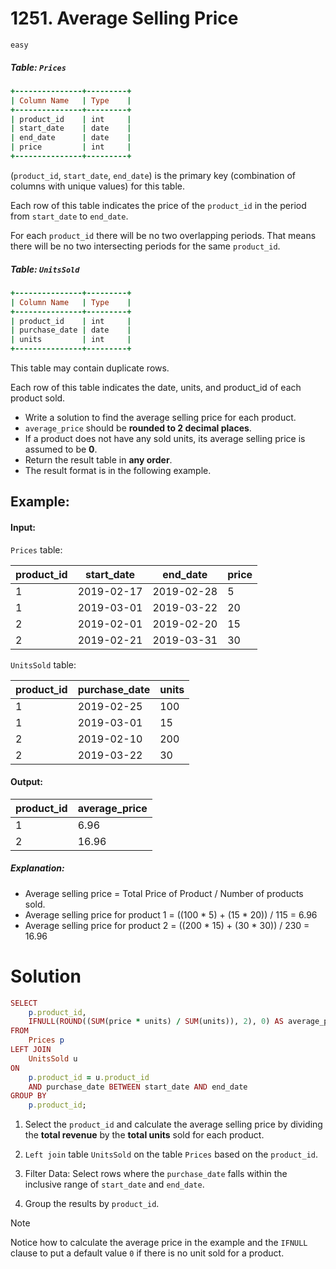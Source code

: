 # 1251. Average Selling Price
`easy`

##### Table: `Prices`
```ruby
+---------------+---------+
| Column Name   | Type    |
+---------------+---------+
| product_id    | int     |
| start_date    | date    |
| end_date      | date    |
| price         | int     |
+---------------+---------+
```
(`product_id`, `start_date`, `end_date`) is the primary key (combination of columns with unique values) for this table.

Each row of this table indicates the price of the `product_id` in the period from `start_date` to `end_date`.

For each `product_id` there will be no two overlapping periods. That means there will be no two intersecting periods for the same `product_id`.
 

##### Table: `UnitsSold`
```ruby
+---------------+---------+
| Column Name   | Type    |
+---------------+---------+
| product_id    | int     |
| purchase_date | date    |
| units         | int     |
+---------------+---------+
```

This table may contain duplicate rows.

Each row of this table indicates the date, units, and product_id of each product sold. 
 


* Write a solution to find the average selling price for each product.
* `average_price` should be __rounded to 2 decimal places__.
* If a product does not have any sold units, its average selling price is assumed to be __0__.
* Return the result table in __any order__.
* The result format is in the following example.

 

## Example:

#### Input: 
`Prices` table:

| product_id | start_date | end_date   | price |
| ---------- | ---------- | ---------- | ----- |
| 1          | 2019-02-17 | 2019-02-28 | 5     |
| 1          | 2019-03-01 | 2019-03-22 | 20    |
| 2          | 2019-02-01 | 2019-02-20 | 15    |
| 2          | 2019-02-21 | 2019-03-31 | 30    |

`UnitsSold` table:

| product_id | purchase_date | units |
| ---------- | ------------- | ----- |
| 1          | 2019-02-25    | 100   |
| 1          | 2019-03-01    | 15    |
| 2          | 2019-02-10    | 200   |
| 2          | 2019-03-22    | 30    |
#### Output: 
| product_id | average_price |
| ---------- | ------------- |
| 1          | 6.96          |
| 2          | 16.96         |
##### Explanation: 
* Average selling price = Total Price of Product / Number of products sold.
* Average selling price for product 1 = ((100 * 5) + (15 * 20)) / 115 = 6.96
* Average selling price for product 2 = ((200 * 15) + (30 * 30)) / 230 = 16.96

# Solution
```ruby
SELECT
    p.product_id,
    IFNULL(ROUND((SUM(price * units) / SUM(units)), 2), 0) AS average_price
FROM
    Prices p
LEFT JOIN
    UnitsSold u
ON 
    p.product_id = u.product_id
    AND purchase_date BETWEEN start_date AND end_date
GROUP BY
    p.product_id;
```
1. Select the `product_id` and calculate the average selling price by dividing the __total revenue__ by the __total units__ sold for each product.

2. `Left join` table `UnitsSold` on the table `Prices` based on the `product_id`.

3. Filter Data: Select rows where the `purchase_date` falls within the inclusive range of `start_date` and `end_date`.

4. Group the results by `product_id`.

>[!NOTE]
> Notice how to calculate the average price in the example and the `IFNULL` clause to put a default value `0` if there is no unit sold for a product.
